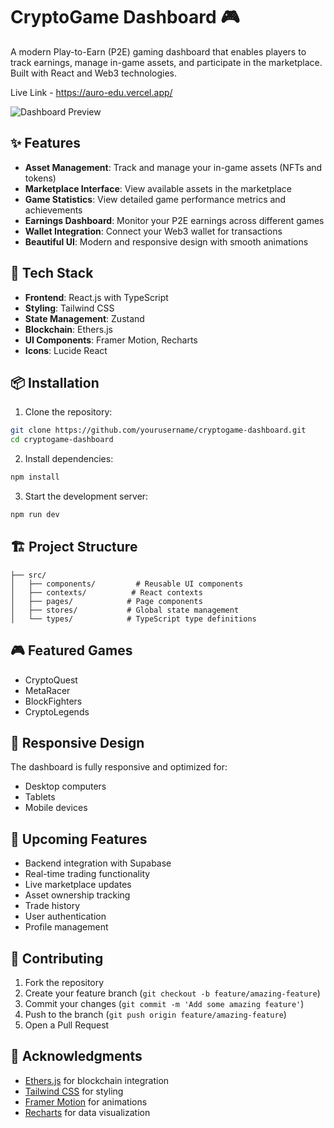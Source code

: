 # CryptoGame Dashboard 🎮

A modern Play-to-Earn (P2E) gaming dashboard that enables players to track earnings, manage in-game assets, and participate in the marketplace. Built with React and Web3 technologies.

Live Link - https://auro-edu.vercel.app/

![Dashboard Preview](https://images.pexels.com/photos/7887800/pexels-photo-7887800.jpeg?auto=compress&cs=tinysrgb&w=1200)

## ✨ Features

- **Asset Management**: Track and manage your in-game assets (NFTs and tokens)
- **Marketplace Interface**: View available assets in the marketplace
- **Game Statistics**: View detailed game performance metrics and achievements
- **Earnings Dashboard**: Monitor your P2E earnings across different games
- **Wallet Integration**: Connect your Web3 wallet for transactions
- **Beautiful UI**: Modern and responsive design with smooth animations

## 🚀 Tech Stack

- **Frontend**: React.js with TypeScript
- **Styling**: Tailwind CSS
- **State Management**: Zustand
- **Blockchain**: Ethers.js
- **UI Components**: Framer Motion, Recharts
- **Icons**: Lucide React

## 📦 Installation

1. Clone the repository:
```bash
git clone https://github.com/yourusername/cryptogame-dashboard.git
cd cryptogame-dashboard
```

2. Install dependencies:
```bash
npm install
```

3. Start the development server:
```bash
npm run dev
```

## 🏗️ Project Structure

```
├── src/
│   ├── components/         # Reusable UI components
│   ├── contexts/          # React contexts
│   ├── pages/            # Page components
│   ├── stores/           # Global state management
│   └── types/            # TypeScript type definitions
```

## 🎮 Featured Games

- CryptoQuest
- MetaRacer
- BlockFighters
- CryptoLegends

## 📱 Responsive Design

The dashboard is fully responsive and optimized for:
- Desktop computers
- Tablets
- Mobile devices

## 🚧 Upcoming Features

- Backend integration with Supabase
- Real-time trading functionality
- Live marketplace updates
- Asset ownership tracking
- Trade history
- User authentication
- Profile management

## 🤝 Contributing

1. Fork the repository
2. Create your feature branch (`git checkout -b feature/amazing-feature`)
3. Commit your changes (`git commit -m 'Add some amazing feature'`)
4. Push to the branch (`git push origin feature/amazing-feature`)
5. Open a Pull Request


## 🙏 Acknowledgments

- [Ethers.js](https://docs.ethers.org/) for blockchain integration
- [Tailwind CSS](https://tailwindcss.com/) for styling
- [Framer Motion](https://www.framer.com/motion/) for animations
- [Recharts](https://recharts.org/) for data visualization
